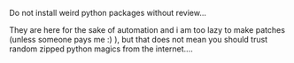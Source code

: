 Do not install weird python packages without review...

They are here for the sake of automation and i am too lazy to make patches (unless someone pays me :) ),
but that does not mean you should trust random zipped python magics from the internet....
